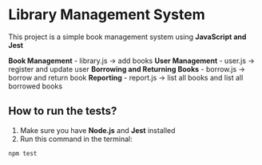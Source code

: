 # Library Management System
This project is a simple book management system using **JavaScript and Jest** 

**Book Management** - library.js -> add books
**User Management** - user.js -> register and update user
**Borrowing and Returning Books** - borrow.js -> borrow and return book
**Reporting** - report.js -> list all books and list all borrowed books

## How to run the tests?
1. Make sure you have **Node.js** and **Jest** installed
2. Run this command in the terminal:

```bash
npm test
